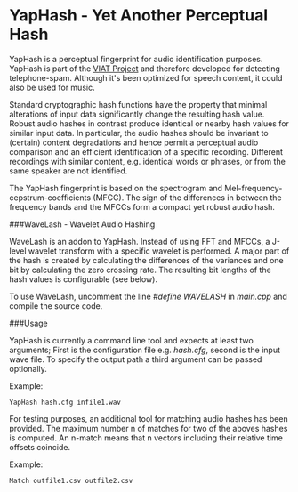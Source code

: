 YapHash - Yet Another Perceptual Hash
======================================

YapHash is a perceptual fingerprint for audio identification purposes. 
YapHash is part of the [VIAT Project](http://viat.fh-koeln.de/) and therefore developed for detecting telephone-spam. 
Although it's been optimized for speech content, it could also be used for music.  

Standard cryptographic hash functions have the property that minimal alterations of input data 
significantly change the resulting hash value. 
Robust audio hashes in contrast produce identical or nearby hash values for similar input data. 
In particular, the audio hashes should be invariant to (certain) content degradations and hence permit 
a perceptual audio comparison and an efficient identification of a specific recording. 
Different recordings with similar content, e.g. identical words or phrases, or from the same speaker are not identified.

The YapHash fingerprint is based on the spectrogram and Mel-frequency-cepstrum-coefficients (MFCC). 
The sign of the differences in between the frequency bands and the MFCCs form a compact yet robust audio hash.

###WaveLash - Wavelet Audio Hashing

WaveLash is an addon to YapHash. Instead of using FFT and MFCCs, a J-level wavelet transform with a specific wavelet is performed.
A major part of the hash is created by calculating the differences of the variances and one bit by calculating the zero crossing rate.
The resulting bit lengths of the hash values is configurable (see below).

To use WaveLash, uncomment the line _#define WAVELASH_ in _main.cpp_ and compile the source code.

###Usage

YapHash is currently a command line tool and expects at least two arguments; 
First is the configuration file e.g. _hash.cfg_, second is the input wave file. 
To specify the output path a third argument can be passed optionally. 

Example:

    YapHash hash.cfg infile1.wav
    
For testing purposes, an additional tool for matching audio hashes has been provided. The maximum number n of matches for two of the aboves hashes is computed. An n-match means that n vectors including their relative time offsets coincide.

Example:

    Match outfile1.csv outfile2.csv
